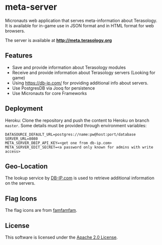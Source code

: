 meta-server
=========

Micronauts web application that serves meta-information about Terasology.
It is available for in-game use in JSON format and in HTML format for web browsers.

The server is available at 
**http://meta.terasology.org**

Features
-------------
* Save and provide information about Terasology modules
* Receive and provide information about Terasology servers (Looking for game)
* Using https://db-ip.com/ for providing additional info about servers.
* Use PostgresDB via Jooq for persistence 
* Use Micronauts for core Frameworks

Deployment
-------------

Heroku: Clone the repository and push the content to Heroku on branch `master`. Some details must be provided through environment variables:

    DATASOURCE_DEFAULT_URL=postgres://name:pw@host:port/database
    SERVER_URL=8080
    META_SERVER_DBIP_API_KEY=<get one from db-ip.com>
    META_SERVER_EDIT_SECRET=<a password only known for admins with write access>

Geo-Location
-------------

The lookup service by [DB-IP.com](https://db-ip.com/) is used to retrieve additional information on the servers.


Flag Icons
-------------

The flag icons are from [famfamfam](http://www.famfamfam.com/lab/icons/flags/).

License
-------------

This software is licensed under the [Apache 2.0 License](http://www.apache.org/licenses/LICENSE-2.0.html).
